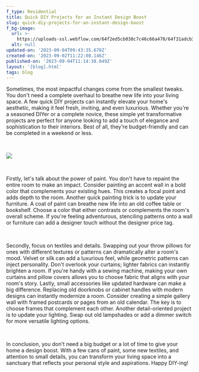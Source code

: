 ```yaml
---
f_type: Residential
title: Quick DIY Projects for an Instant Design Boost
slug: quick-diy-projects-for-an-instant-design-boost
f_bg-image:
  url: >-
    https://uploads-ssl.webflow.com/64f2ed5cb038c7c46c66a470/64f31adcb3c1ea8867ed23bb_64a2dbef11ceebb26deacf9a_64a2daade840da3808f87a74_Mask%2520group-1-p-500.webp.png
  alt: null
updated-on: '2023-09-04T09:43:35.678Z'
created-on: '2023-09-02T11:22:08.146Z'
published-on: '2023-09-04T11:14:38.049Z'
layout: '[blog].html'
tags: blog
---
```


Sometimes, the most impactful changes come from the smallest tweaks. You don't need a complete overhaul to breathe new life into your living space. A few quick DIY projects can instantly elevate your home's aesthetic, making it feel fresh, inviting, and even luxurious. Whether you're a seasoned DIYer or a complete novice, these simple yet transformative projects are perfect for anyone looking to add a touch of elegance and sophistication to their interiors. Best of all, they're budget-friendly and can be completed in a weekend or less.

‍

![](https://uploads-ssl.webflow.com/64f2ed5cb038c7c46c66a470/64f320ee59342fcfba398b6d_64a2dbcf6377c951f4d8c7ff_64a2daaccfbfd116a5bbd733_Work%2520Image-p-1080.webp%20(1).png)

‍

Firstly, let's talk about the power of paint. You don't have to repaint the entire room to make an impact. Consider painting an accent wall in a bold color that complements your existing hues. This creates a focal point and adds depth to the room. Another quick painting trick is to update your furniture. A coat of paint can breathe new life into an old coffee table or bookshelf. Choose a color that either contrasts or complements the room's overall scheme. If you're feeling adventurous, stenciling patterns onto a wall or furniture can add a designer touch without the designer price tag.

‍

Secondly, focus on textiles and details. Swapping out your throw pillows for ones with different textures or patterns can dramatically alter a room's mood. Velvet or silk can add a luxurious feel, while geometric patterns can inject personality. Don't overlook your curtains; lighter fabrics can instantly brighten a room. If you're handy with a sewing machine, making your own curtains and pillow covers allows you to choose fabric that aligns with your room's story. Lastly, small accessories like updated hardware can make a big difference. Replacing old doorknobs or cabinet handles with modern designs can instantly modernize a room. Consider creating a simple gallery wall with framed postcards or pages from an old calendar. The key is to choose frames that complement each other. Another detail-oriented project is to update your lighting. Swap out old lampshades or add a dimmer switch for more versatile lighting options.

‍

In conclusion, you don't need a big budget or a lot of time to give your home a design boost. With a few cans of paint, some new textiles, and attention to small details, you can transform your living space into a sanctuary that reflects your personal style and aspirations. Happy DIY-ing!

  

‍
